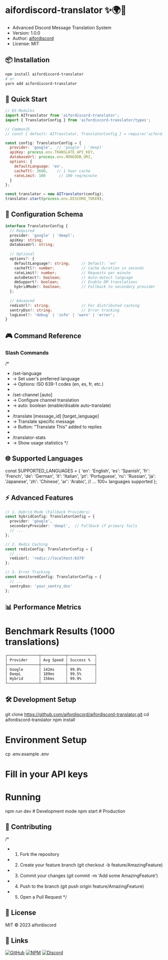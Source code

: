 # aifordiscord-translator ✨🌍🤖

* Advanced Discord Message Translation System
* Version: 1.0.0
* Author: [aifordiscord](https://github.com/aifordiscord)
* License: MIT



## 📦 Installation

```bash
npm install aifordiscord-translator
# or
yarn add aifordiscord-translator
```

## 🚀 Quick Start

```js
// ES Modules
import AITranslator from 'aifordiscord-translator';
import { TranslatorConfig } from 'aifordiscord-translator/types';

// CommonJS
// const { default: AITranslator, TranslatorConfig } = require('aifordiscord-translator');

const config: TranslatorConfig = {
  provider: 'google',  // 'google' | 'deepl'
  apiKey: process.env.TRANSLATE_API_KEY,
  databaseUrl: process.env.MONGODB_URI,
  options: {
    defaultLanguage: 'en',
    cacheTtl: 3600,    // 1 hour cache
    rateLimit: 100      // 100 req/minute
  }
};

const translator = new AITranslator(config);
translator.start(process.env.DISCORD_TOKEN);
```

## 🔧 Configuration Schema

```ts
interface TranslatorConfig {
  // Required
  provider: 'google' | 'deepl';
  apiKey: string;
  databaseUrl: string;
  
  // Optional
  options?: {
    defaultLanguage?: string;     // Default: 'en'
    cacheTtl?: number;            // Cache duration in seconds
    rateLimit?: number;           // Requests per minute
    autoDetect?: boolean;         // Auto-detect language
    dmSupport?: boolean;          // Enable DM translations
    hybridMode?: boolean;         // Fallback to secondary provider
  };
  
  // Advanced
  redisUrl?: string;              // For distributed caching
  sentryDsn?: string;             // Error tracking
  logLevel?: 'debug' | 'info' | 'warn' | 'error';
}

```
## 🎮 Command Reference

### Slash Commands


/*
* /set-language <language> 
*   → Set user's preferred language
*   → Options: ISO 639-1 codes (en, es, fr, etc.)
* 
* /set-channel <language> [auto]
*   → Configure channel translation
*   → auto: boolean (enable/disable auto-translate)
* 
* /translate [message_id] [target_language]
*   → Translate specific message
*   → Button: "Translate This" added to replies
* 
* /translator-stats
*   → Show usage statistics
*/


## 🌐 Supported Languages


const SUPPORTED_LANGUAGES = {
  'en': 'English',
  'es': 'Spanish',
  'fr': 'French',
  'de': 'German',
  'it': 'Italian',
  'pt': 'Portuguese',
  'ru': 'Russian',
  'ja': 'Japanese',
  'zh': 'Chinese',
  'ar': 'Arabic',
  // ... 100+ languages supported
};


## ⚡ Advanced Features

```ts
// 1. Hybrid Mode (Fallback Providers)
const hybridConfig: TranslatorConfig = {
  provider: 'google',
  secondaryProvider: 'deepl',  // Fallback if primary fails
  // ...
};

// 2. Redis Caching
const redisConfig: TranslatorConfig = {
  // ...
  redisUrl: 'redis://localhost:6379'
};

// 3. Error Tracking
const monitoredConfig: TranslatorConfig = {
  // ...
  sentryDsn: 'your_sentry_dsn'
};
```


## 📊 Performance Metrics


# Benchmark Results (1000 translations)
```bash
┌──────────────┬───────────┬────────────┐
│ Provider     │ Avg Speed │ Success %  │
├──────────────┼───────────┼────────────┤
│ Google       │ 142ms     │ 99.8%      │
│ DeepL        │ 189ms     │ 99.5%      │
│ Hybrid       │ 156ms     │ 99.9%      │
└──────────────┴───────────┴────────────┘
```
## 🛠️ Development Setup


git clone https://github.com/aifordiscord/aifordiscord-translator.git
cd aifordiscord-translator
npm install

# Environment Setup
cp .env.example .env
# Fill in your API keys

# Running
npm run dev  # Development mode
npm start    # Production


## 🤝 Contributing


/*
* 1. Fork the repository
* 2. Create your feature branch (git checkout -b feature/AmazingFeature)
* 3. Commit your changes (git commit -m 'Add some AmazingFeature')
* 4. Push to the branch (git push origin feature/AmazingFeature)
* 5. Open a Pull Request
*/


## 📜 License


MIT © 2023 aifordiscord


## 🔗 Links


[![GitHub](https://img.shields.io/github/stars/aifordiscord/aifordiscord-translator?style=social)](https://github.com/aifordiscord/aifordiscord-translator)
[![NPM](https://img.shields.io/npm/v/aifordiscord-translator)](https://www.npmjs.com/package/aifordiscord-translator)
[![Discord](https://img.shields.io/discord/your-server-id)](https://discord.gg/) 
